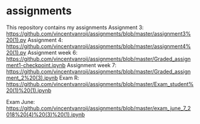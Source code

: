 # assignments
This repository contains my assignments
Assignment 3:
https://github.com/vincentvanroij/assignments/blob/master/assignment3%20(1).py
Assignment 4:
https://github.com/vincentvanroij/assignments/blob/master/assignment4%20(1).py
Assignment week 6:
https://github.com/vincentvanroij/assignments/blob/master/Graded_assignment1-checkpoint.ipynb
Assignment week 7:
https://github.com/vincentvanroij/assignments/blob/master/Graded_assignment_2%20(3).ipynb
Exam R:
https://github.com/vincentvanroij/assignments/blob/master/Exam_student%20(1)%20(1).ipynb

Exam June:
https://github.com/vincentvanroij/assignments/blob/master/exam_june_7_2018%20(4)%20(3)%20(1).ipynb
